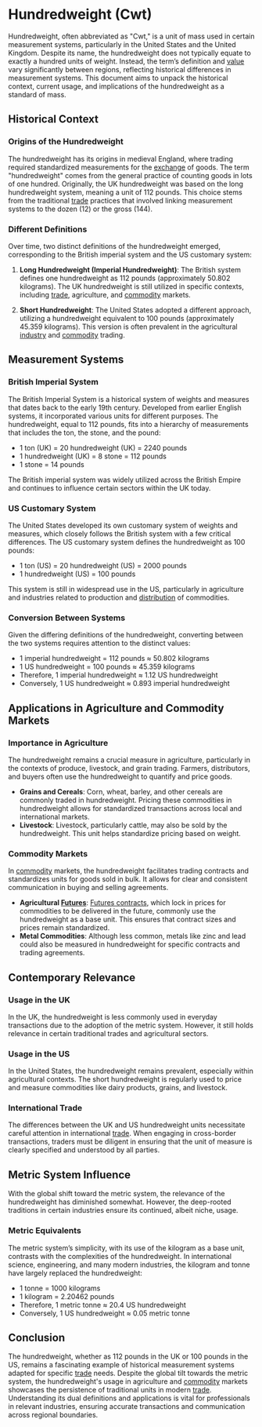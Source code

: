 # Hundredweight (Cwt)

Hundredweight, often abbreviated as "Cwt," is a unit of mass used in certain measurement systems, particularly in the United States and the United Kingdom. Despite its name, the hundredweight does not typically equate to exactly a hundred units of weight. Instead, the term’s definition and [value](../v/value.md) vary significantly between regions, reflecting historical differences in measurement systems. This document aims to unpack the historical context, current usage, and implications of the hundredweight as a standard of mass.

## Historical Context

### Origins of the Hundredweight

The hundredweight has its origins in medieval England, where trading required standardized measurements for the [exchange](../e/exchange.md) of goods. The term "hundredweight" comes from the general practice of counting goods in lots of one hundred. Originally, the UK hundredweight was based on the long hundredweight system, meaning a unit of 112 pounds. This choice stems from the traditional [trade](../t/trade.md) practices that involved linking measurement systems to the dozen (12) or the gross (144).

### Different Definitions

Over time, two distinct definitions of the hundredweight emerged, corresponding to the British imperial system and the US customary system:

1. **Long Hundredweight (Imperial Hundredweight)**: The British system defines one hundredweight as 112 pounds (approximately 50.802 kilograms). The UK hundredweight is still utilized in specific contexts, including [trade](../t/trade.md), agriculture, and [commodity](../c/commodity.md) markets.

2. **Short Hundredweight**: The United States adopted a different approach, utilizing a hundredweight equivalent to 100 pounds (approximately 45.359 kilograms). This version is often prevalent in the agricultural [industry](../i/industry.md) and [commodity](../c/commodity.md) trading.

## Measurement Systems

### British Imperial System

The British Imperial System is a historical system of weights and measures that dates back to the early 19th century. Developed from earlier English systems, it incorporated various units for different purposes. The hundredweight, equal to 112 pounds, fits into a hierarchy of measurements that includes the ton, the stone, and the pound:

- 1 ton (UK) = 20 hundredweight (UK) = 2240 pounds
- 1 hundredweight (UK) = 8 stone = 112 pounds
- 1 stone = 14 pounds

The British imperial system was widely utilized across the British Empire and continues to influence certain sectors within the UK today.

### US Customary System

The United States developed its own customary system of weights and measures, which closely follows the British system with a few critical differences. The US customary system defines the hundredweight as 100 pounds:

- 1 ton (US) = 20 hundredweight (US) = 2000 pounds
- 1 hundredweight (US) = 100 pounds

This system is still in widespread use in the US, particularly in agriculture and industries related to production and [distribution](../d/distribution.md) of commodities.

### Conversion Between Systems

Given the differing definitions of the hundredweight, converting between the two systems requires attention to the distinct values:

- 1 imperial hundredweight = 112 pounds ≈ 50.802 kilograms
- 1 US hundredweight = 100 pounds ≈ 45.359 kilograms
- Therefore, 1 imperial hundredweight ≈ 1.12 US hundredweight
- Conversely, 1 US hundredweight ≈ 0.893 imperial hundredweight

## Applications in Agriculture and Commodity Markets

### Importance in Agriculture

The hundredweight remains a crucial measure in agriculture, particularly in the contexts of produce, livestock, and grain trading. Farmers, distributors, and buyers often use the hundredweight to quantify and price goods.

- **Grains and Cereals**: Corn, wheat, barley, and other cereals are commonly traded in hundredweight. Pricing these commodities in hundredweight allows for standardized transactions across local and international markets.
- **Livestock**: Livestock, particularly cattle, may also be sold by the hundredweight. This unit helps standardize pricing based on weight.

### Commodity Markets

In [commodity](../c/commodity.md) markets, the hundredweight facilitates trading contracts and standardizes units for goods sold in bulk. It allows for clear and consistent communication in buying and selling agreements.

- **Agricultural [Futures](../f/futures.md)**: [Futures contracts](../f/futures_contracts.md), which lock in prices for commodities to be delivered in the future, commonly use the hundredweight as a base unit. This ensures that contract sizes and prices remain standardized.
- **Metal Commodities**: Although less common, metals like zinc and lead could also be measured in hundredweight for specific contracts and trading agreements.

## Contemporary Relevance

### Usage in the UK

In the UK, the hundredweight is less commonly used in everyday transactions due to the adoption of the metric system. However, it still holds relevance in certain traditional trades and agricultural sectors.

### Usage in the US

In the United States, the hundredweight remains prevalent, especially within agricultural contexts. The short hundredweight is regularly used to price and measure commodities like dairy products, grains, and livestock.

### International Trade

The differences between the UK and US hundredweight units necessitate careful attention in international [trade](../t/trade.md). When engaging in cross-border transactions, traders must be diligent in ensuring that the unit of measure is clearly specified and understood by all parties.

## Metric System Influence

With the global shift toward the metric system, the relevance of the hundredweight has diminished somewhat. However, the deep-rooted traditions in certain industries ensure its continued, albeit niche, usage.

### Metric Equivalents

The metric system’s simplicity, with its use of the kilogram as a base unit, contrasts with the complexities of the hundredweight. In international science, engineering, and many modern industries, the kilogram and tonne have largely replaced the hundredweight:

- 1 tonne = 1000 kilograms
- 1 kilogram = 2.20462 pounds
- Therefore, 1 metric tonne ≈ 20.4 US hundredweight
- Conversely, 1 US hundredweight ≈ 0.05 metric tonne

## Conclusion

The hundredweight, whether as 112 pounds in the UK or 100 pounds in the US, remains a fascinating example of historical measurement systems adapted for specific [trade](../t/trade.md) needs. Despite the global tilt towards the metric system, the hundredweight's usage in agriculture and [commodity](../c/commodity.md) markets showcases the persistence of traditional units in modern [trade](../t/trade.md). Understanding its dual definitions and applications is vital for professionals in relevant industries, ensuring accurate transactions and communication across regional boundaries.